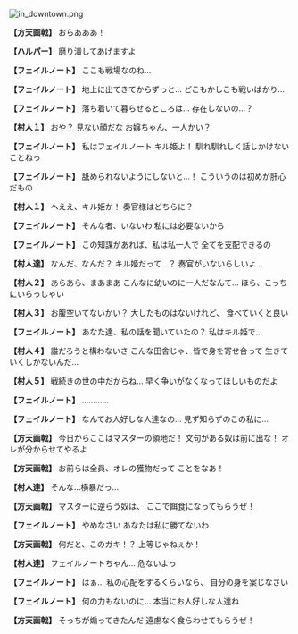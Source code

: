 
![in_downtown.png](../images/backgrounds/in_downtown.png)

**【方天画戟】**
おらあああ！

**【ハルパー】**
磨り潰してあげますよ

**【フェイルノート】**
ここも戦場なのね…

**【フェイルノート】**
地上に出てきてからずっと…
どこもかしこも戦いばかり…

**【フェイルノート】**
落ち着いて暮らせるところは…
存在しないの…？

**【村人１】**
おや？
見ない顔だな
お嬢ちゃん、一人かい？

**【フェイルノート】**
私はフェイルノート
キル姫よ！
馴れ馴れしく話しかけないことねっ

**【フェイルノート】**
舐められないようにしないと…！
こういうのは初めが肝心だもの

**【村人１】**
へええ、キル姫か！
奏官様はどちらに？

**【フェイルノート】**
そんな者、いないわ
私には必要ないから

**【フェイルノート】**
この知謀があれば、私は私一人で
全てを支配できるの

**【村人達】**
なんだ、なんだ？
キル姫だって…？
奏官がいないらしいよ…

**【村人２】**
あらあら、まあまあ
こんなに幼いのに一人だなんて…
ほら、こっちにいらっしゃい

**【村人３】**
お腹空いてないかい？
大したものはないけれど、
食べていくと良い

**【フェイルノート】**
あなた達、私の話を聞いていたの？
私はキル姫で…

**【村人４】**
誰だろうと構わないさ
こんな田舎じゃ、皆で身を寄せ合って
生きていくしかないんだ…

**【村人５】**
戦続きの世の中だからね…
早く争いがなくなってほしいものだよ

**【フェイルノート】**
…………

**【フェイルノート】**
なんてお人好しな人達なの…
見ず知らずのこの私に…

**【方天画戟】**
今日からここはマスターの領地だ！
文句がある奴は前に出な！
オレが分からせてやるよ

**【方天画戟】**
お前らは全員、オレの獲物だって
ことをなあ！

**【村人達】**
そんな…横暴だっ…

**【方天画戟】**
マスターに逆らう奴は、
ここで餌食になってもらうぜ！

**【フェイルノート】**
やめなさい
あなたは私に勝てないわ

**【方天画戟】**
何だと、このガキ！？
上等じゃねぇか！

**【村人達】**
フェイルノートちゃん…
危ないよっ

**【フェイルノート】**
はぁ…
私の心配をするくらいなら、
自分の身を案じなさい

**【フェイルノート】**
何の力もないのに…
本当にお人好しな人達ね

**【方天画戟】**
そっちが煽ってきたんだ
遠慮なく食らわせてもらうぜ！